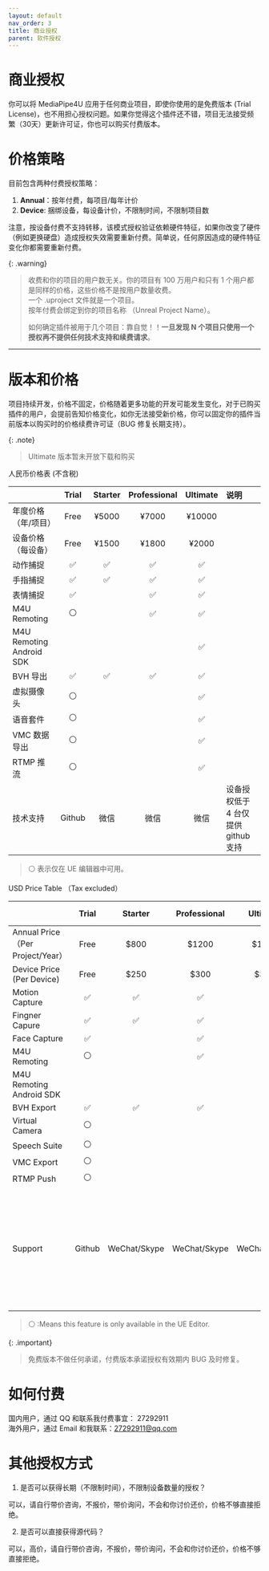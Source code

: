 ```yaml
---
layout: default
nav_order: 3
title: 商业授权
parent: 软件授权
---
```


# 商业授权

你可以将 MediaPipe4U 应用于任何商业项目，即使你使用的是免费版本 (Trial License)，也不用担心授权问题。如果你觉得这个插件还不错，项目无法接受频繁（30天）更新许可证，你也可以购买付费版本。    

# 价格策略

目前包含两种付费授权策略：

1. **Annual**：按年付费，每项目/每年计价 
2. **Device**: 捆绑设备，每设备计价，不限制时间，不限制项目数

注意，按设备付费不支持转移，该模式授权验证依赖硬件特征，如果你改变了硬件（例如更换硬盘）造成授权失效需要重新付费。简单说，任何原因造成的硬件特征变化你都需要重新付费。

{: .warning}
> 收费和你的项目的用户数无关。你的项目有 100 万用户和只有 1 个用户都是同样的价格，这些价格不是按用户数量收费。   
> 一个 .uproject 文件就是一个项目。   
> 按年付费会绑定到你的项目名称 （Unreal Project Name）。    
> 
> 如何确定插件被用于几个项目：靠自觉！！**一旦发现 N 个项目只使用一个授权再不提供任何技术支持和续费请求**。
   
---   

# 版本和价格

项目持续开发，价格不固定，价格随着更多功能的开发可能发生变化，对于已购买插件的用户，会提前告知价格变化，如你无法接受新价格，你可以固定你的插件当前版本以购买时的价格续费许可证（BUG 修复长期支持）。   

{: .note}
> Ultimate 版本暂未开放下载和购买

人民币价格表 (不含税)

|        | Trial |Starter|Professional|Ultimate| 说明|
|:---------------|:-----:|:-----:|:----------:|:------:|:------|
|  年度价格（年/项目）  | Free  | ¥5000 |    ¥7000   | ¥10000 | |
|  设备价格（每设备）| Free | ¥1500 |    ¥1800   | ¥2000  | |
|  动作捕捉        | ✅  | ✅    |    ✅     |  ✅    | |
|  手指捕捉        | ✅  | ✅    |    ✅     |  ✅    | |
|  表情捕捉        | ✅  |       |    ✅     |    ✅  | |
|  M4U Remoting   |  ⚪ |    |    ✅    |   ✅ | |
|  M4U Remoting Android SDK  |   |        |       |   ✅ | |
|  BVH 导出        | ✅  |  ✅   |    ✅     |  ✅    | |
|  虚拟摄像头      |  ⚪  |     |         |  ✅    | |
|  语音套件       |  ⚪  |     |         |  ✅    | |
|  VMC 数据导出      | ⚪   |     |         |  ✅    | |
|  RTMP 推流      |  ⚪  |     |         |  ✅    | |
|  技术支持      |  Github  |  微信  |  微信  |  微信  | 设备授权低于 4 台仅提供 github 支持 |
   
> ⚪ 表示仅在 UE 编辑器中可用。
   

USD Price Table （Tax excluded）

|        | Trial |Starter|Professional|Ultimate| Special Description|
|:---------------|:-----:|:-----:|:----------:|:------:|:------|
|  Annual Price（Per Project/Year）       | Free  | $800 |    $1200   | $1600  | |
|  Device Price (Per Device)   | Free | $250 |    $300   | $350  | |
|  Motion Capture        | ✅  | ✅    |    ✅     |  ✅    | |
|  Fingner Capure        | ✅  | ✅    |    ✅     |  ✅    | |
|  Face Capture        | ✅  |       |    ✅     |    ✅  | |
|  M4U Remoting   |  ⚪ |    |    ✅    |   ✅ | |
|  M4U Remoting Android SDK  |   |        |       |   ✅ | |
|  BVH Export        | ✅  |  ✅   |    ✅     |  ✅    | |
|  Virtual Camera      |  ⚪  |     |         |  ✅    | |
|  Speech Suite       |  ⚪  |     |         |  ✅    | |
|  VMC Export      |  ⚪  |     |         |  ✅    | |
|  RTMP Push   |  ⚪  |     |         |  ✅    | |
|  Support      |  Github  | WeChat/Skype  |  WeChat/Skype  |  WeChat/Skype  | If you only purchase the device license, you can only get GitHub technical support if the number of devices is less than 4 |
   
> ⚪ :Means this feature is only available in the UE Editor.


{: .important}
> 免费版本不做任何承诺，付费版本承诺授权有效期内 BUG 及时修复。


# 如何付费

国内用户，通过 QQ 和联系我付费事宜： 27292911   
海外用户，通过 Email 和我联系：27292911@qq.com

# 其他授权方式

1. 是否可以获得长期（不限制时间），不限制设备数量的授权？   

可以，请自行带价咨询，不报价，带价询问，不会和你讨价还价，价格不够直接拒绝。

2. 是否可以直接获得源代码？   

可以，高价，请自行带价咨询，不报价，带价询问，不会和你讨价还价，价格不够直接拒绝。
